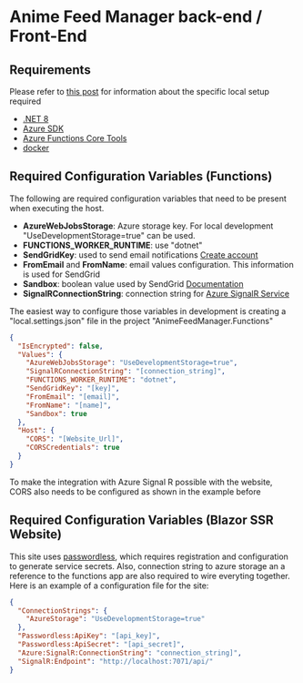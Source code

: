 # Anime Feed Manager back-end / Front-End

## Requirements

Please refer to [this post](https://dev.to/azure/develop-azure-functions-using-net-core-3-0-gcm) for information about the specific local setup required

- [.NET 8](https://dotnet.microsoft.com/en-us/download/dotnet/8.0)
- [Azure SDK](https://azure.microsoft.com/en-us/downloads/)
- [Azure Functions Core Tools](https://docs.microsoft.com/en-us/azure/azure-functions/functions-run-local)
- [docker](https://www.docker.com/)

## Required Configuration Variables (Functions)

The following are required configuration variables that need to be present when executing the host.

- **AzureWebJobsStorage**: Azure storage key. For local development "UseDevelopmentStorage=true" can be used.
- **FUNCTIONS_WORKER_RUNTIME**: use "dotnet"
- **SendGridKey**: used to send email notifications [Create account](https://signup.sendgrid.com/)
- **FromEmail** and **FromName**: email values configuration. This information is used for SendGrid
- **Sandbox**: boolean value used by SendGrid [Documentation](https://sendgrid.com/docs/for-developers/sending-email/sandbox-mode/)
- **SignalRConnectionString**: connection string for [Azure SignalR Service](https://azure.microsoft.com/en-us/products/signalr-service/)

The easiest way to configure those variables in development is creating a "local.settings.json" file in the project "AnimeFeedManager.Functions"

```json
{
  "IsEncrypted": false,
  "Values": {
    "AzureWebJobsStorage": "UseDevelopmentStorage=true",
    "SignalRConnectionString": "[connection_string]",
    "FUNCTIONS_WORKER_RUNTIME": "dotnet",
    "SendGridKey": "[key]",
    "FromEmail": "[email]",
    "FromName": "[name]",
    "Sandbox": true
  },
  "Host": {
    "CORS": "[Website_Url]",
    "CORSCredentials": true
  }
}
```

To make the integration with Azure Signal R possible with the website, CORS also needs to be configured as shown in the example before

## Required Configuration Variables (Blazor SSR Website)

This site uses [passwordless](https://bitwarden.com/products/passwordless/), which requires registration and configuration to generate service secrets. Also, connection string to azure storage an a reference to the functions app are also required to wire everyting together. Here is an example of a configuration file for the site:

```json
{
  "ConnectionStrings": {
    "AzureStorage": "UseDevelopmentStorage=true"
  },
  "Passwordless:ApiKey": "[api_key]",
  "Passwordless:ApiSecret": "[api_secret]",
  "Azure:SignalR:ConnectionString": "connection_string]",
  "SignalR:Endpoint": "http://localhost:7071/api/"
}
```
